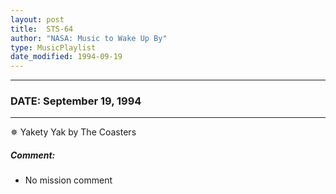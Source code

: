 ```yaml
---
layout: post
title:  STS-64
author: "NASA: Music to Wake Up By"
type: MusicPlaylist
date_modified: 1994-09-19
---
```


----
### DATE: September 19, 1994
----
✵ Yakety Yak by The Coasters

##### Comment:
* No mission comment
